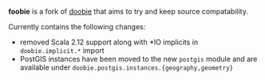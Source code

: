 
**foobie** is a fork of [doobie](https://github.com/tpolecat/doobie) that aims to try and keep source compatability.

Currently contains the following changes:
- removed Scala 2.12 support along with *IO implicits in `doobie.implicit.*` import
- PostGIS instances have been moved to the new `postgis` module and are available under `doobie.postgis.instances.{geography,geometry}`
